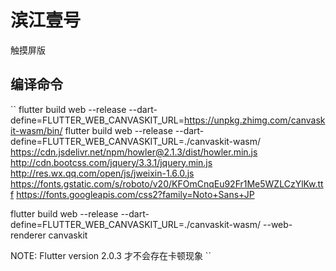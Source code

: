# 滨江壹号
触摸屏版

## 编译命令
``
flutter build web --release --dart-define=FLUTTER_WEB_CANVASKIT_URL=https://unpkg.zhimg.com/canvaskit-wasm/bin/
flutter build web --release --dart-define=FLUTTER_WEB_CANVASKIT_URL=./canvaskit-wasm/
https://cdn.jsdelivr.net/npm/howler@2.1.3/dist/howler.min.js
http://cdn.bootcss.com/jquery/3.3.1/jquery.min.js
http://res.wx.qq.com/open/js/jweixin-1.6.0.js
https://fonts.gstatic.com/s/roboto/v20/KFOmCnqEu92Fr1Me5WZLCzYlKw.ttf
https://fonts.googleapis.com/css2?family=Noto+Sans+JP

flutter build web --release --dart-define=FLUTTER_WEB_CANVASKIT_URL=./canvaskit-wasm/ --web-renderer canvaskit

NOTE: Flutter version 2.0.3 才不会存在卡顿现象
``